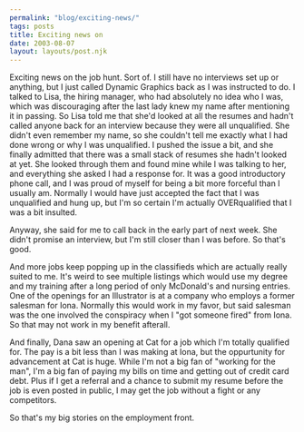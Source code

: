 ```yaml
---
permalink: "blog/exciting-news/"
tags: posts
title: Exciting news on
date: 2003-08-07
layout: layouts/post.njk
---
```


Exciting news on the job hunt. Sort of. I still have no interviews set up or anything, but I just called Dynamic Graphics back as I was instructed to do. I talked to Lisa, the hiring manager, who had absolutely no idea who I was, which was discouraging after the last lady knew my name after mentioning it in passing. So Lisa told me that she'd looked at all the resumes and hadn't called anyone back for an interview because they were all unqualified. She didn't even remember my name, so she couldn't tell me exactly what I had done wrong or why I was unqualified. I pushed the issue a bit, and she finally admitted that there was a small stack of resumes she hadn't looked at yet. She looked through them and found mine while I was talking to her, and everything she asked I had a response for. It was a good introductory phone call, and I was proud of myself for being a bit more forceful than I usually am. Normally I would have just accepted the fact that I was unqualified and hung up, but I'm so certain I'm actually OVERqualified that I was a bit insulted.

Anyway, she said for me to call back in the early part of next week. She didn't promise an interview, but I'm still closer than I was before. So that's good.

And more jobs keep popping up in the classifieds which are actually really suited to me. It's weird to see multiple listings which would use my degree and my training after a long period of only McDonald's and nursing entries. One of the openings for an Illustrator is at a company who employs a former salesman for Iona. Normally this would work in my favor, but said salesman was the one involved the conspiracy when I "got someone fired" from Iona. So that may not work in my benefit afterall. 

And finally, Dana saw an opening at Cat for a job which I'm totally qualified for. The pay is a bit less than I was making at Iona, but the oppurtunity for advancement at Cat is huge. While I'm not a big fan of "working for the man", I'm a big fan of paying my bills on time and getting out of credit card debt. Plus if I get a referral and a chance to submit my resume before the job is even posted in public, I may get the job without a fight or any competitors.

So that's my big stories on the employment front.